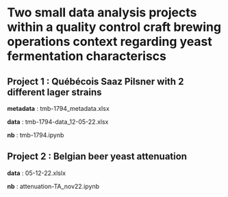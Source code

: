 # Two small data analysis projects within a quality control craft brewing operations context regarding yeast fermentation characteriscs

## Project 1 : Québécois Saaz Pilsner with 2 different lager strains

**metadata** : tmb-1794_metadata.xlsx

**data** : tmb-1794-data_12-05-22.xlsx

**nb** : tmb-1794.ipynb

## Project 2 : Belgian beer yeast attenuation

**data** : 05-12-22.xlslx

**nb** : attenuation-TA_nov22.ipynb
